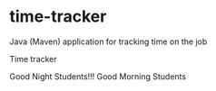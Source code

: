 # time-tracker
Java (Maven) application for tracking time on the job

Time tracker

Good Night Students!!!
Good Morning Students

